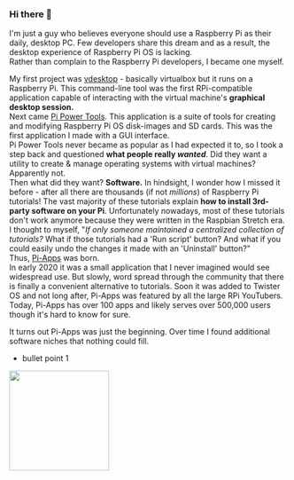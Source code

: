 ### Hi there 👋

I'm just a guy who believes everyone should use a Raspberry Pi as their daily, desktop PC. Few developers share this dream and as a result, the desktop experience of Raspberry Pi OS is lacking.  
Rather than complain to the Raspberry Pi developers, I became one myself.  

My first project was [vdesktop](https://github.com/Botspot/vdesktop) - basically virtualbox but it runs on a Raspberry Pi. This command-line tool was the first RPi-compatible application capable of interacting with the virtual machine's **graphical desktop session.**  
Next came [Pi Power Tools](https://github.com/Botspot/Pi-Power-Tools). This application is a suite of tools for creating and modifying Raspberry Pi OS disk-images and SD cards. This was the first application I made with a GUI interface.  
Pi Power Tools never became as popular as I had expected it to, so I took a step back and questioned **what people really *wanted***. Did they want a utility to create & manage operating systems with virtual machines? Apparently not.  
Then what did they want? **Software.** In hindsight, I wonder how I missed it before - after all there are thousands (if not *millions*) of Raspberry Pi tutorials! The vast majority of these tutorials explain **how to install 3rd-party software on your Pi**. Unfortunately nowadays, most of these tutorials don't work anymore because they were written in the Raspbian Stretch era.  
I thought to myself, "*If only someone maintained a centralized collection of tutorials?* What if those tutorials had a 'Run script' button? And what if you could easily undo the changes it made with an 'Uninstall' button?"  
Thus, [Pi-Apps](https://github.com/Botspot/pi-apps) was born.  
In early 2020 it was a small application that I never imagined would see widespread use. But slowly, word spread through the community that there is finally a convenient alternative to tutorials. Soon it was added to Twister OS and not long after, Pi-Apps was featured by all the large RPi YouTubers.  
Today, Pi-Apps has over 100 apps and likely serves over 500,000 users though it's hard to know for sure.  

It turns out Pi-Apps was just the beginning. Over time I found additional software niches that nothing could fill.

- bullet point 1

<img height="180em" src="https://github-readme-stats.vercel.app/api?username=Botspot&show_icons=true&hide_border=true&&count_private=true&include_all_commits=true" />

